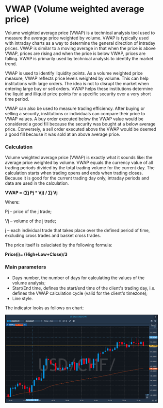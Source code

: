# VWAP \(Volume weighted average price\)

Volume weighted average price \(VWAP\) is a technical analysis tool used to measure the average price weighted by volume. VWAP is typically used with intraday charts as a way to determine the general direction of intraday prices. VWAP is similar to a moving average in that when the price is above VWAP, prices are rising and when the price is below VWAP, prices are falling. VWAP is primarily used by technical analysts to identify the market trend.

VWAP is used to identify liquidity points. As a volume weighted price measure, VWAP reflects price levels weighted by volume. This can help institutions with large orders. The idea is not to disrupt the market when entering large buy or sell orders. VWAP helps these institutions determine the liquid and illiquid price points for a specific security over a very short time period.

VWAP can also be used to measure trading efficiency. After buying or selling a security, institutions or individuals can compare their price to VWAP values. A buy order executed below the VWAP value would be considered a good fill because the security was bought at a below average price. Conversely, a sell order executed above the VWAP would be deemed a good fill because it was sold at an above average price.

### Calculation

Volume weighted average price \(VWAP\) is exactly what it sounds like: the average price weighted by volume. VWAP equals the currency value of all trading periods divided by the total trading volume for the current day. The calculation starts when trading opens and ends when trading closes. Because it is good for the current trading day only, intraday periods and data are used in the calculation.

**VWAP = \(∑j Pj \* Vj\) / ∑j Vj**

Where:

Pj – price of the j trade;

Vj – volume of the j trade;

j – each individual trade that takes place over the defined period of time, excluding cross trades and basket cross trades.

The price itself is caluclated by the following formula:

**Price\(i\)= \(High+Low+Close\)/3**

### Main parameters

* Days number, the number of days for calculating the values of the volume analysis;
* Start/End time, defines the start/end time of the client's trading day, i.e. defines the VWAP calculation cycle \(valid for the client's timezone\);
* Line style.

The indicator looks as follows on chart:

![](../../../../.gitbook/assets/vncviewer_d0x5ultbim.jpg)

